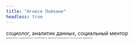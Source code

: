 ```yaml
---
title: "Агнесе Пойкане"
headless: true
---
```


социолог, аналитик данных, социальный ментор
</br>
<span style="color: grey; font-size:0.5em;">решение социальных проблем и личностный рост на основе данных</span>






